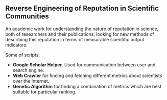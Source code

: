 ## Reverse Engineering of Reputation in Scientific Communities ##

An academic work for understanding the nature of reputation in science, both of researchers and their publications, looking for new methods of describing this reputation
in terms of measurable scientific output indicators.

Some of scripts:
  * **Google Scholar Helper**. Used for communication between user and search engine.
  * **Web Crawler** for finding and fetching different metrics about scientists over the Internet.
  * **Genetic Algorithm** for finding a combination of metrics which are best suitable for particular ranking.